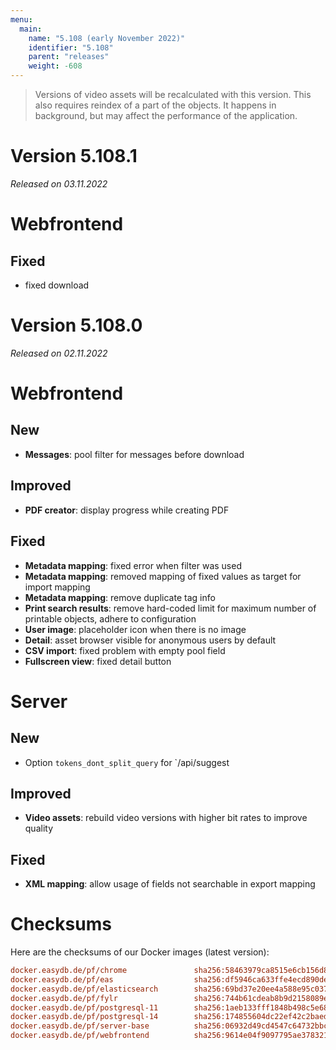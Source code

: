 ```yaml
---
menu:
  main:
    name: "5.108 (early November 2022)"
    identifier: "5.108"
    parent: "releases"
    weight: -608
---
```


> Versions of video assets will be recalculated with this version. This also requires reindex of a part of the objects. It happens in background, but may affect the performance of the application.

# Version 5.108.1

*Released on 03.11.2022*

# Webfrontend

## Fixed

* fixed download

# Version 5.108.0

*Released on 02.11.2022*

# Webfrontend

## New

* **Messages**: pool filter for messages before download

## Improved

* **PDF creator**: display progress while creating PDF

## Fixed

* **Metadata mapping**: fixed error when filter was used
* **Metadata mapping**: removed mapping of fixed values as target for import mapping
* **Metadata mapping**: remove duplicate tag info
* **Print search results**: remove hard-coded limit for maximum number of printable objects, adhere to configuration
* **User image**: placeholder icon when there is no image
* **Detail**: asset browser visible for anonymous users by default
* **CSV import**: fixed problem with empty pool field
* **Fullscreen view**: fixed detail button

# Server

## New

* Option `tokens_dont_split_query` for `/api/suggest

## Improved

* **Video assets**: rebuild video versions with higher bit rates to improve quality

## Fixed

* **XML mapping**: allow usage of fields not searchable in export mapping


# Checksums

Here are the checksums of our Docker images (latest version):

```ini
docker.easydb.de/pf/chrome               sha256:58463979ca8515e6cb156d8b96dbaec67930edcbe8143ab69345dafe8f03d4cd
docker.easydb.de/pf/eas                  sha256:df5946ca633ffe4ecd890de077b1814009f32fa41d5f62637dad20495009cfec
docker.easydb.de/pf/elasticsearch        sha256:69bd37e20ee4a588e95c037071d6cf99e6cb3eec5f42d96a047b28116a18aab9
docker.easydb.de/pf/fylr                 sha256:744b61cdeab8b9d2158089ef4da234bf076a10e523b654318fb233d7258bda68
docker.easydb.de/pf/postgresql-11        sha256:1aeb133fff1848b498c5e6887629bac088fec0aef318fbee2d278a0d90af2830
docker.easydb.de/pf/postgresql-14        sha256:174855604dc22ef42c2baed8f18872392d5c599d95ad3b6709dbed5e28fbbf8e
docker.easydb.de/pf/server-base          sha256:06932d49cd4547c64732bbc255e3f0ea7410d6c6f6fa9f22d0e55f5a3d80dbae
docker.easydb.de/pf/webfrontend          sha256:9614e04f9097795ae3783217cbb9e5681f62389ced3a19263b5a114a794b32b2
```
